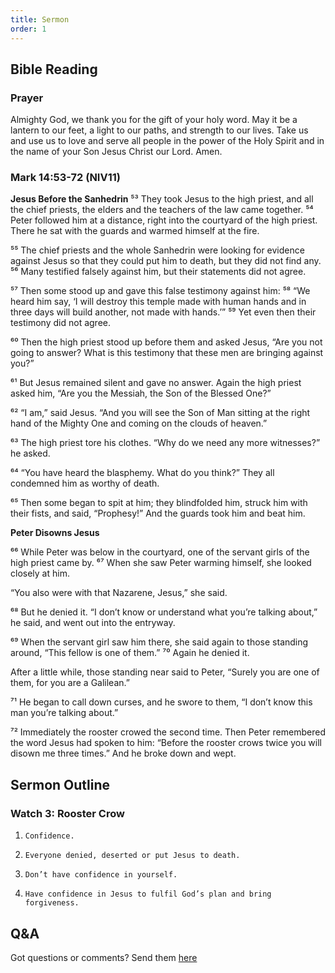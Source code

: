 ```yaml
---
title: Sermon 
order: 1
---
```


## Bible Reading

### Prayer
Almighty God, we thank you for the gift of your holy word. May it be a lantern to our feet, a light to our paths, and strength to our lives. Take us and use us to love and serve all people in the power of the Holy Spirit and in the name of your Son Jesus Christ our Lord.  Amen.

### Mark 14:53-72 (NIV11)

**Jesus Before the Sanhedrin**
⁵³ They took Jesus to the high priest, and all the chief priests, the elders and the teachers of the law came together. ⁵⁴ Peter followed him at a distance, right into the courtyard of the high priest. There he sat with the guards and warmed himself at the fire.

⁵⁵ The chief priests and the whole Sanhedrin were looking for evidence against Jesus so that they could put him to death, but they did not find any. ⁵⁶ Many testified falsely against him, but their statements did not agree.

⁵⁷ Then some stood up and gave this false testimony against him: ⁵⁸ “We heard him say, ‘I will destroy this temple made with human hands and in three days will build another, not made with hands.’” ⁵⁹ Yet even then their testimony did not agree.

⁶⁰ Then the high priest stood up before them and asked Jesus, “Are you not going to answer? What is this testimony that these men are bringing against you?” 

⁶¹ But Jesus remained silent and gave no answer. Again the high priest asked him, “Are you the Messiah, the Son of the Blessed One?”

⁶² “I am,” said Jesus. “And you will see the Son of Man sitting at the right hand of the Mighty One and coming on the clouds of heaven.”

⁶³ The high priest tore his clothes. “Why do we need any more witnesses?” he asked. 

⁶⁴ “You have heard the blasphemy. What do you think?” They all condemned him as worthy of death. 

⁶⁵ Then some began to spit at him; they blindfolded him, struck him with their fists, and said, “Prophesy!” And the guards took him and beat him.

**Peter Disowns Jesus**

⁶⁶ While Peter was below in the courtyard, one of the servant girls of the high priest came by. ⁶⁷ When she saw Peter warming himself, she looked closely at him.

“You also were with that Nazarene, Jesus,” she said.

⁶⁸ But he denied it. “I don’t know or understand what you’re talking about,” he said, and went out into the entryway. 

⁶⁹ When the servant girl saw him there, she said again to those standing around, “This fellow is one of them.” ⁷⁰ Again he denied it.

After a little while, those standing near said to Peter, “Surely you are one of them, for you are a Galilean.”

⁷¹ He began to call down curses, and he swore to them, “I don’t know this man you’re talking about.”

⁷² Immediately the rooster crowed the second time. Then Peter remembered the word Jesus had spoken to him: “Before the rooster crows twice you will disown me three times.” And he broke down and wept.


## Sermon Outline
### Watch 3: Rooster Crow

1.     Confidence. 
2.     Everyone denied, deserted or put Jesus to death. 
3.     Don’t have confidence in yourself. 
4.     Have confidence in Jesus to fulfil God’s plan and bring forgiveness. 


## Q&A
Got questions or comments? Send them [here](https://tinyurl.com/SGHACQuestionsAnswers)
